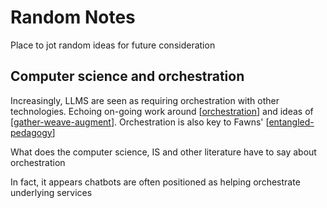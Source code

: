 <!--
 Copyright (C) 2023 David Jones
 
 This file is part of memex.
 
 memex is free software: you can redistribute it and/or modify
 it under the terms of the GNU General Public License as published by
 the Free Software Foundation, either version 3 of the License, or
 (at your option) any later version.
 
 memex is distributed in the hope that it will be useful,
 but WITHOUT ANY WARRANTY; without even the implied warranty of
 MERCHANTABILITY or FITNESS FOR A PARTICULAR PURPOSE.  See the
 GNU General Public License for more details.
 
 You should have received a copy of the GNU General Public License
 along with memex.  If not, see <http://www.gnu.org/licenses/>.
-->

# Random Notes 

Place to jot random ideas for future consideration

## Computer science and orchestration 

Increasingly, LLMS are seen as requiring orchestration with other technologies.  Echoing on-going work around [[orchestration]] and ideas of [[gather-weave-augment]]. Orchestration is also key to Fawns' [[entangled-pedagogy]]

What does the computer science, IS and other literature have to say about orchestration

In fact, it appears chatbots are often positioned as helping orchestrate underlying services

[//begin]: # "Autogenerated link references for markdown compatibility"
[orchestration]: ../orchestration "Orchestration"
[gather-weave-augment]: ../sense/Design/gather-weave-augment "Gather, Weave, and Augment"
[entangled-pedagogy]: ../sense/Distribution/entangled-pedagogy "Entangled Pedagogy"
[//end]: # "Autogenerated link references"